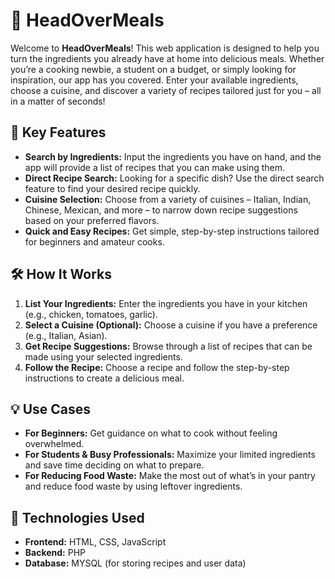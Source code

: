 # 🍳 HeadOverMeals

Welcome to **HeadOverMeals**! This web application is designed to help you turn the ingredients you already have at home into delicious meals. Whether you’re a cooking newbie, a student on a budget, or simply looking for inspiration, our app has you covered. Enter your available ingredients, choose a cuisine, and discover a variety of recipes tailored just for you – all in a matter of seconds!

## 🌟 Key Features

- **Search by Ingredients:** Input the ingredients you have on hand, and the app will provide a list of recipes that you can make using them.
- **Direct Recipe Search:** Looking for a specific dish? Use the direct search feature to find your desired recipe quickly.
- **Cuisine Selection:** Choose from a variety of cuisines – Italian, Indian, Chinese, Mexican, and more – to narrow down recipe suggestions based on your preferred flavors.
- **Quick and Easy Recipes:** Get simple, step-by-step instructions tailored for beginners and amateur cooks.

## 🛠️ How It Works

1. **List Your Ingredients:** Enter the ingredients you have in your kitchen (e.g., chicken, tomatoes, garlic).
2. **Select a Cuisine (Optional):** Choose a cuisine if you have a preference (e.g., Italian, Asian).
3. **Get Recipe Suggestions:** Browse through a list of recipes that can be made using your selected ingredients.
4. **Follow the Recipe:** Choose a recipe and follow the step-by-step instructions to create a delicious meal.

## 💡 Use Cases

- **For Beginners:** Get guidance on what to cook without feeling overwhelmed.
- **For Students & Busy Professionals:** Maximize your limited ingredients and save time deciding on what to prepare.
- **For Reducing Food Waste:** Make the most out of what’s in your pantry and reduce food waste by using leftover ingredients.

## 📱 Technologies Used

- **Frontend:** HTML, CSS, JavaScript
- **Backend:** PHP
- **Database:** MYSQL (for storing recipes and user data)
